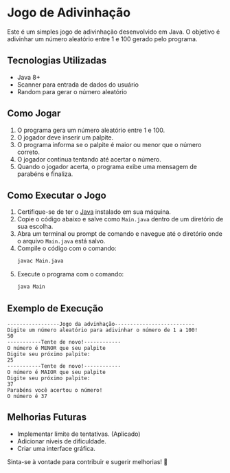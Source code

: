 # Jogo de Adivinhação

Este é um simples jogo de adivinhação desenvolvido em Java. O objetivo é adivinhar um número aleatório entre 1 e 100 gerado pelo programa.

## Tecnologias Utilizadas
- Java 8+
- Scanner para entrada de dados do usuário
- Random para gerar o número aleatório

## Como Jogar
1. O programa gera um número aleatório entre 1 e 100.
2. O jogador deve inserir um palpite.
3. O programa informa se o palpite é maior ou menor que o número correto.
4. O jogador continua tentando até acertar o número.
5. Quando o jogador acerta, o programa exibe uma mensagem de parabéns e finaliza.

## Como Executar o Jogo
1. Certifique-se de ter o [Java](https://www.java.com/pt-BR/) instalado em sua máquina.
2. Copie o código abaixo e salve como `Main.java` dentro de um diretório de sua escolha.
3. Abra um terminal ou prompt de comando e navegue até o diretório onde o arquivo `Main.java` está salvo.
4. Compile o código com o comando:
   ```sh
   javac Main.java
   ```
5. Execute o programa com o comando:
   ```sh
   java Main
   ```

## Exemplo de Execução
```
-----------------Jogo da advinhação--------------------------
Digite um número aleatório para adivinhar o número de 1 a 100!
50
-----------Tente de novo!------------
O número é MENOR que seu palpite
Digite seu próximo palpite:
25
-----------Tente de novo!------------
O número é MAIOR que seu palpite
Digite seu próximo palpite:
37
Parabéns você acertou o número!
O número é 37
```

## Melhorias Futuras
- Implementar limite de tentativas. (Aplicado)
- Adicionar níveis de dificuldade.
- Criar uma interface gráfica.

Sinta-se à vontade para contribuir e sugerir melhorias! 🎯

